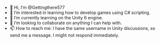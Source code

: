 - 👋 Hi, I’m @Gettingthere577
- 👀 I’m interested in learning how to develop games using C# scripting.
- 🌱 I’m currently learning on the Unity 6 engine.
- 💞️ I’m looking to collaborate on anything I can help with.
- 📫 How to reach me: I have the same username in Unity discussions, so send me a message. I might not respond immediately.

<!---
Gettingthere577/Gettingthere577 is a ✨ special ✨ repository because its `README.md` (this file) appears on your GitHub profile.
You can click the Preview link to take a look at your changes.
--->
